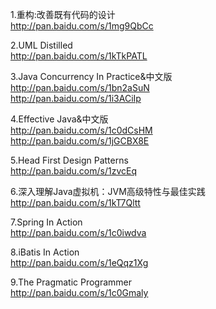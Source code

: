 ﻿1.重构:改善既有代码的设计<br>
http://pan.baidu.com/s/1mg9QbCc<br>

2.UML Distilled<br>
http://pan.baidu.com/s/1kTkPATL<br>

3.Java Concurrency In Practice&中文版<br>
http://pan.baidu.com/s/1bn2aSuN<br>
http://pan.baidu.com/s/1i3ACiIp<br>

4.Effective Java&中文版<br>
http://pan.baidu.com/s/1c0dCsHM<br>
http://pan.baidu.com/s/1jGCBX8E<br>

5.Head First Design Patterns<br>
http://pan.baidu.com/s/1zvcEq<br>

6.深入理解Java虚拟机：JVM高级特性与最佳实践<br>
http://pan.baidu.com/s/1kT7Qltt<br>

7.Spring In Action<br>
http://pan.baidu.com/s/1c0iwdva<br>

8.iBatis In Action<br>
http://pan.baidu.com/s/1eQqz1Xg<br>

9.The Pragmatic Programmer<br>
http://pan.baidu.com/s/1c0Gmaly<br>

